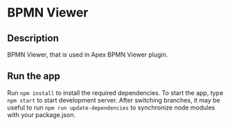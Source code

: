 # BPMN Viewer

## Description

BPMN Viewer, that is used in Apex BPMN Viewer plugin.

## Run the app

Run ``npm install`` to install the required dependencies. 
To start the app, type ``npm start`` to start development server. After switching branches, it may be useful to run ``npm run update-dependencies`` to synchronize node modules with your package.json.